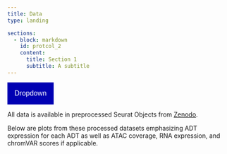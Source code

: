 ```yaml
---
title: Data
type: landing

sections:
  - block: markdown
    id: protcol_2
    content:
      title: Section 1
      subtitle: A subtitle
---
```

<!DOCTYPE html>
<html> 
<head> 
<style> 
/* Dropdown Button */ 
.dropdown-button { 
    background-color: #0000b3; 
    color: white; 
    padding: 16px; 
    font-size: 16px; 
    border: none; 
} 
.dropdown { 
    position: relative; 
    display: inline-block; 
} 
/* Dropdown Content (Hidden by Default) */ 
.dropdown-list { 
    display: none; 
    position: absolute; 
    background-color: #f1f1f1; 
    min-width: 160px; 
    box-shadow: 0px 8px 16px 0px rgba(0,0,0,0.2); 
    z-index: 1; 
} 
/* Links inside the dropdown */ 
.dropdown-list a { 
    color: black; 
    padding: 12px 16px; 
    text-decoration: none; 
    display: block; 
    font-family: verdana; 
} 
/* Change color of dropdown links on hover */ 
.dropdown-list a:hover { 
    background-color: #ddd; 
} 
/* Show the dropdown list on hover */ 
.dropdown:hover .dropdown-list { 
    display: block; 
} 
/* Change the background color of the dropdown button when the dropdown list is shown */ 
.dropdown:hover .dropdown-button { 
    background-color: #6666ff; 
} 
</style> 
</head> 
<body> 
	<div class="dropdown"> 
		<button class="dropdown-button">Dropdown</button> 
		<div class="dropdown-list"> 
			<a href="protcol_2/">SOX2</a> 
			<a href="#">This is Link 2</a> 
			<a href="#">This is Link 3</a> 
		</div> 
	</div> 
</body> 
</html> 

All data is available in preprocessed Seurat Objects from [Zenodo](https://zenodo.org/record/7754315).

Below are plots from these processed datasets emphasizing ADT expression for each ADT as well as ATAC coverage, RNA expression, and chromVAR scores if applicable.
